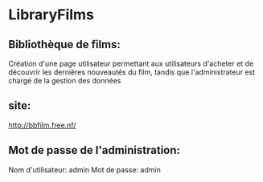 # LibraryFilms
## Bibliothèque de films:  
Création d'une page utilisateur permettant aux utilisateurs d'acheter et de découvrir les dernières nouveautés du film, 
tandis que l'administrateur est chargé de la gestion des données
## site:
http://bbfilm.free.nf/
## Mot de passe de l'administration:
Nom d'utilisateur: admin
Mot de passe: admin

